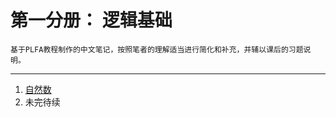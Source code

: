 # 第一分册： 逻辑基础

    基于PLFA教程制作的中文笔记，按照笔者的理解适当进行简化和补充，并辅以课后的习题说明。

----------------------------------------------

1. [自然数](./NONaturals.html)
2. 未完待续
